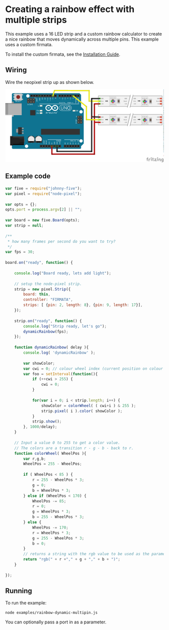 # Creating a rainbow effect with multiple strips

This example uses a 16 LED strip and a custom rainbow calculator to create a
nice rainbow that moves dynamically across multiple pins. This example uses a custom firmata.

To install the custom firmata, see the [Installation Guide](installation.md).

## Wiring

Wire the neopixel strip up as shown below.

![Wiring diagram](breadboard/arduino_multipin_bb.png)

## Example code

```js
var five = require("johnny-five");
var pixel = require("node-pixel");

var opts = {};
opts.port = process.argv[2] || "";

var board = new five.Board(opts);
var strip = null;

/**
 * how many frames per second do you want to try?
 */
var fps = 30;

board.on("ready", function() {

    console.log("Board ready, lets add light");

    // setup the node-pixel strip.
    strip = new pixel.Strip({
        board: this,
        controller: "FIRMATA",
        strips: [ {pin: 2, length: 8}, {pin: 9, length: 17}],
    });

    strip.on("ready", function() {
        console.log("Strip ready, let's go");
        dynamicRainbow(fps);
    });

    function dynamicRainbow( delay ){
        console.log( 'dynamicRainbow' );

        var showColor;
        var cwi = 0; // colour wheel index (current position on colour wheel)
        var foo = setInterval(function(){
            if (++cwi > 255) {
                cwi = 0;
            }

            for(var i = 0; i < strip.length; i++) {
                showColor = colorWheel( ( cwi+i ) & 255 );
                strip.pixel( i ).color( showColor );
            }
            strip.show();
        }, 1000/delay);
    }

    // Input a value 0 to 255 to get a color value.
    // The colors are a transition r - g - b - back to r.
    function colorWheel( WheelPos ){
        var r,g,b;
        WheelPos = 255 - WheelPos;

        if ( WheelPos < 85 ) {
            r = 255 - WheelPos * 3;
            g = 0;
            b = WheelPos * 3;
        } else if (WheelPos < 170) {
            WheelPos -= 85;
            r = 0;
            g = WheelPos * 3;
            b = 255 - WheelPos * 3;
        } else {
            WheelPos -= 170;
            r = WheelPos * 3;
            g = 255 - WheelPos * 3;
            b = 0;
        }
        // returns a string with the rgb value to be used as the parameter
        return "rgb(" + r +"," + g + "," + b + ")";
    }

});
```

## Running

To run the example:

```
node examples/rainbow-dynamic-multipin.js
```

You can optionally pass a port in as a parameter.

